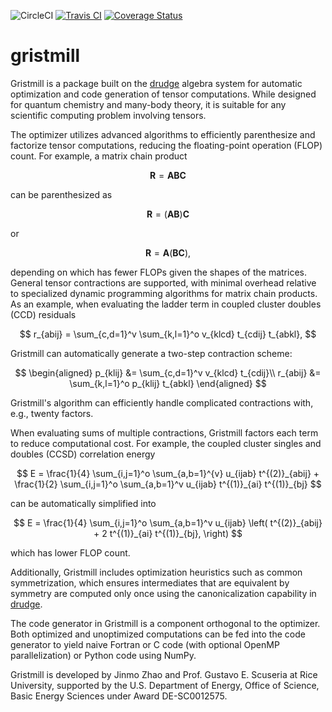 ![CircleCI](https://circleci.com/gh/tschijnmo/gristmill.svg?style=shield)
[![Travis CI](https://travis-ci.org/tschijnmo/gristmill.svg?branch=master)](https://travis-ci.org/tschijnmo/gristmill)
[![Coverage Status](https://coveralls.io/repos/github/tschijnmo/gristmill/badge.svg?branch=master)](https://coveralls.io/github/tschijnmo/gristmill?branch=master)

# gristmill

Gristmill is a package built on the
[drudge](https://github.com/tschijnmo/drudge) algebra system for automatic
optimization and code generation of tensor computations. While designed for
quantum chemistry and many-body theory, it is suitable for any scientific
computing problem involving tensors.

The optimizer utilizes advanced algorithms to efficiently parenthesize and
factorize tensor computations, reducing the floating-point operation (FLOP)
count. For example, a matrix chain product

$$
\mathbf{R} = \mathbf{A} \mathbf{B} \mathbf{C}
$$

can be parenthesized as

$$
\mathbf{R} = \left( \mathbf{A} \mathbf{B} \right) \mathbf{C}
$$

or

$$
\mathbf{R} = \mathbf{A} \left( \mathbf{B} \mathbf{C} \right),
$$

depending on which has fewer FLOPs given the shapes of the matrices. General
tensor contractions are supported, with minimal overhead relative to
specialized dynamic programming algorithms for matrix chain products. As an
example, when evaluating the ladder term in coupled cluster doubles (CCD)
residuals

$$
r_{abij} = \sum_{c,d=1}^v \sum_{k,l=1}^o v_{klcd} t_{cdij} t_{abkl},
$$

Gristmill can automatically generate a two-step contraction scheme:

$$
\begin{aligned}
    p_{klij} &= \sum_{c,d=1}^v v_{klcd} t_{cdij}\\
    r_{abij} &= \sum_{k,l=1}^o p_{klij} t_{abkl}
\end{aligned}
$$

Gristmill's algorithm can efficiently handle complicated contractions with,
e.g., twenty factors.

When evaluating sums of multiple contractions, Gristmill factors each term to
reduce computational cost. For example, the coupled cluster singles and doubles
(CCSD) correlation energy

$$
E = \frac{1}{4} \sum_{i,j=1}^o \sum_{a,b=1}^{v} u_{ijab} t^{(2)}_{abij} + \frac{1}{2} \sum_{i,j=1}^o \sum_{a,b=1}^v u_{ijab} t^{(1)}_{ai} t^{(1)}_{bj}
$$

can be automatically simplified into

$$
E = \frac{1}{4} \sum_{i,j=1}^o \sum_{a,b=1}^v u_{ijab} \left(
    t^{(2)}_{abij} + 2 t^{(1)}_{ai} t^{(1)}_{bj},
\right)
$$

which has lower FLOP count.

Additionally, Gristmill includes optimization heuristics such as common
symmetrization, which ensures intermediates that are equivalent by symmetry are
computed only once using the canonicalization capability in
[drudge](https://github.com/tschijnmo/drudge).

The code generator in Gristmill is a component orthogonal to the optimizer.
Both optimized and unoptimized computations can be fed into the code generator
to yield naive Fortran or C code (with optional OpenMP parallelization) or
Python code using NumPy.

Gristmill is developed by Jinmo Zhao and Prof. Gustavo E. Scuseria at Rice
University, supported by the U.S. Department of Energy, Office of Science,
Basic Energy Sciences under Award DE-SC0012575.
